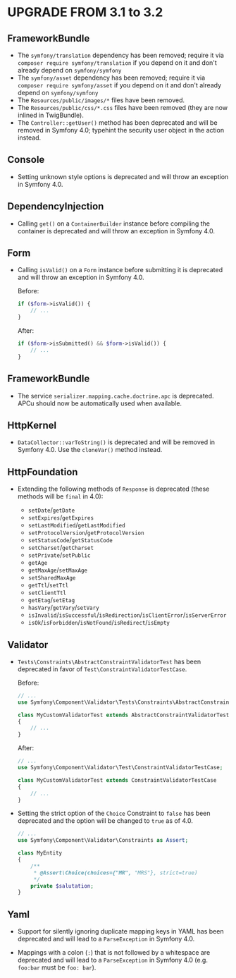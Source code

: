 UPGRADE FROM 3.1 to 3.2
=======================

FrameworkBundle
---------------

 * The `symfony/translation` dependency has been removed; require it via `composer
   require symfony/translation` if you depend on it and don't already depend on
   `symfony/symfony`
 * The `symfony/asset` dependency has been removed; require it via `composer
   require symfony/asset` if you depend on it and don't already depend on
   `symfony/symfony`
 * The `Resources/public/images/*` files have been removed.
 * The `Resources/public/css/*.css` files have been removed (they are now inlined
   in TwigBundle).
 * The `Controller::getUser()` method has been deprecated and will be removed in
   Symfony 4.0; typehint the security user object in the action instead.

Console
-------

 * Setting unknown style options is deprecated and will throw an exception in
   Symfony 4.0.

DependencyInjection
-------------------

 * Calling `get()` on a `ContainerBuilder` instance before compiling the
   container is deprecated and will throw an exception in Symfony 4.0.

Form
----

 * Calling `isValid()` on a `Form` instance before submitting it
   is deprecated and will throw an exception in Symfony 4.0.

   Before:

   ```php
   if ($form->isValid()) {
       // ...
   }
   ```

   After:

   ```php
   if ($form->isSubmitted() && $form->isValid()) {
       // ...
   }
   ```

FrameworkBundle
---------------

 * The service `serializer.mapping.cache.doctrine.apc` is deprecated. APCu should now
   be automatically used when available.

HttpKernel
----------

 * `DataCollector::varToString()` is deprecated and will be removed in Symfony
   4.0. Use the `cloneVar()` method instead.

HttpFoundation
---------------

  * Extending the following methods of `Response`
    is deprecated (these methods will be `final` in 4.0):

     - `setDate`/`getDate`
     - `setExpires`/`getExpires`
     - `setLastModified`/`getLastModified`
     - `setProtocolVersion`/`getProtocolVersion`
     - `setStatusCode`/`getStatusCode`
     - `setCharset`/`getCharset`
     - `setPrivate`/`setPublic`
     - `getAge`
     - `getMaxAge`/`setMaxAge`
     - `setSharedMaxAge`
     - `getTtl`/`setTtl`
     - `setClientTtl`
     - `getEtag`/`setEtag`
     - `hasVary`/`getVary`/`setVary`
     - `isInvalid`/`isSuccessful`/`isRedirection`/`isClientError`/`isServerError`
     - `isOk`/`isForbidden`/`isNotFound`/`isRedirect`/`isEmpty`

Validator
---------

 * `Tests\Constraints\AbstractConstraintValidatorTest` has been deprecated in
   favor of `Test\ConstraintValidatorTestCase`.

   Before:

   ```php
   // ...
   use Symfony\Component\Validator\Tests\Constraints\AbstractConstraintValidatorTest;

   class MyCustomValidatorTest extends AbstractConstraintValidatorTest
   {
       // ...
   }
   ```

   After:

   ```php
   // ...
   use Symfony\Component\Validator\Test\ConstraintValidatorTestCase;

   class MyCustomValidatorTest extends ConstraintValidatorTestCase
   {
       // ...
   }
   ```

 * Setting the strict option of the `Choice` Constraint to `false` has been
   deprecated and the option will be changed to `true` as of 4.0.

   ```php
   // ...
   use Symfony\Component\Validator\Constraints as Assert;

   class MyEntity
   {
       /**
        * @Assert\Choice(choices={"MR", "MRS"}, strict=true)
        */
       private $salutation;
   }
   ```

Yaml
----

 * Support for silently ignoring duplicate mapping keys in YAML has been
   deprecated and will lead to a `ParseException` in Symfony 4.0.

 * Mappings with a colon (`:`) that is not followed by a whitespace are deprecated
   and will lead to a `ParseException` in Symfony 4.0 (e.g. `foo:bar` must be
   `foo: bar`).
